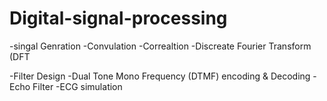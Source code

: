 # Digital-signal-processing

-singal Genration
-Convulation
-Correaltion 
-Discreate Fourier Transform (DFT

-Filter Design
-Dual Tone Mono Frequency (DTMF) encoding & Decoding
-Echo Filter 
-ECG simulation
